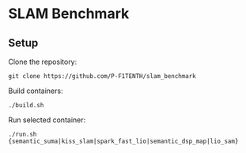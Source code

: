 # SLAM Benchmark

## Setup

Clone the repository:
```
git clone https://github.com/P-F1TENTH/slam_benchmark
```

Build containers:
```
./build.sh
```

Run selected container:
```
./run.sh {semantic_suma|kiss_slam|spark_fast_lio|semantic_dsp_map|lio_sam}
```
